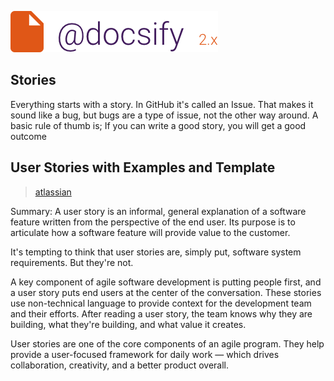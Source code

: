 ![header](../../media/header.png) 

## Stories

Everything starts with a story. In GitHub it's called an Issue. That makes it sound like a bug, but bugs are a type of issue, not the other way around. A basic rule of thumb is; If you can write a good story, you will get a good outcome

## User Stories with Examples and Template 

> [atlassian](https://www.atlassian.com/agile/project-management/user-stories) 

Summary: A user story is an informal, general explanation of a software feature written from the perspective of the end user. Its purpose is to articulate how a software feature will provide value to the customer.

It's tempting to think that user stories are, simply put, software system requirements. But they're not. 

A key component of agile software development is putting people first, and a user story puts end users at the center of the conversation. These stories use non-technical language to provide context for the development team and their efforts. After reading a user story, the team knows why they are building, what they're building, and what value it creates. 

User stories are one of the core components of an agile program. They help provide a user-focused framework for daily work — which drives collaboration, creativity, and a better product overall.